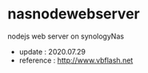 # nasnodewebserver
nodejs web server on synologyNas 


- update : 2020.07.29
- reference : http://www.vbflash.net

